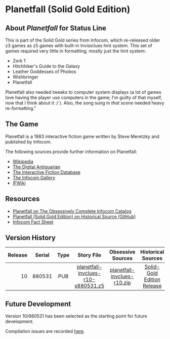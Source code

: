 # Planetfall (Solid Gold Edition)

## About *Planetfall* for Status Line
This is part of the Solid Gold series from Infocom, which re-released older z3 games as z5 games with built-in Invisiclues hint system. This set of games required very little in formatting; mostly just the hint system:
- Zork 1
- Hitchhiker's Guide to the Galaxy
- Leather Goddesses of Phobos
- Wishbringer
- Planetfall

Planetfall also needed tweaks to computer system displays (a lot of games love having the player use computers in the game; I'm guilty of that myself, now that I think about it :/ ). Also, the song sung in *that scene* needed heavy re-formatting."

## The Game

Planetfall is a 1983 interactive fiction game written by Steve Meretzky and published by Infocom.

The following sources provide further information on Planetfall:

* [Wikipedia](https://en.wikipedia.org/wiki/Planetfall)
* [The Digital Antiquarian](https://www.filfre.net/2013/03/planetfall/)
* [The Interactive Fiction Database](https://ifdb.tads.org/viewgame?id=xe6kb3cuqwie2q38)
* [The Infocom Gallery](http://infocom.elsewhere.org/gallery/planetfall/planetfall.html)
* [IFWiki](http://www.ifwiki.org/index.php/Planetfall)

## Resources

* [Planetfall on The Obsessively Complete Infocom Catalog](https://eblong.com/infocom/#planetfall)
* [Planetfall (Solid Gold Edition) on Historical Source (GitHub)](https://github.com/historicalsource/planetfall-gold)
* [Infocom Fact Sheet](http://pdd.if-legends.org/infocom/fact-sheet.txt)

## Version History

| Release | Serial | Type | Story File                           | Obsessive Sources             | Historical Sources           |
| -------:|:------:|:----:|:------------------------------------:|:-----------------------------:|:----------------------------:|
|      10 | 880531 |  PUB | [planetfall-invclues-r10-s880531.z5] | [planetfall-invclues-r10.zip] | [Solid-Gold Edition Release] |

[planetfall-invclues-r10-s880531.z5]: https://eblong.com/infocom/gamefiles/planetfall-invclues-r10-s880531.z5
[planetfall-invclues-r10.zip]: https://eblong.com/infocom/sources/planetfall-invclues-r10.zip
[Solid-Gold Edition Release]: https://github.com/historicalsource/planetfall-gold/tree/0dfdfa8ed57193f155fc76846bcf5ba679e6af76

## Future Development

Version 10/880531 has been selected as the starting point for future development.

Compilation issues are recorded [here](https://github.com/the-infocom-files/planetfall-invclues/issues/2).
